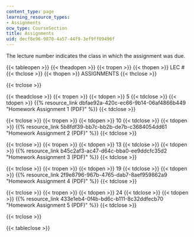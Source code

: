 ```yaml
---
content_type: page
learning_resource_types:
- Assignments
ocw_type: CourseSection
title: Assignments
uid: decf8e96-9870-4a57-44f9-3ef9ff09496f
---
```


The lecture number indicates the class in which the assignment was due.

{{< tableopen >}}
{{< theadopen >}}
{{< tropen >}}
{{< thopen >}}
LEC #
{{< thclose >}}
{{< thopen >}}
ASSIGNMENTS
{{< thclose >}}

{{< trclose >}}

{{< theadclose >}}
{{< tropen >}}
{{< tdopen >}}
5
{{< tdclose >}}
{{< tdopen >}}
{{% resource_link dbfae92a-420c-ec66-9b14-06af4866b449 "Homework Assignment 1 (PDF)" %}}
{{< tdclose >}}

{{< trclose >}}
{{< tropen >}}
{{< tdopen >}}
10
{{< tdclose >}}
{{< tdopen >}}
{{% resource_link 5b8fdf39-bb7c-bb2b-de7b-c3684054dd61 "Homework Assignment 2 (PDF)" %}}
{{< tdclose >}}

{{< trclose >}}
{{< tropen >}}
{{< tdopen >}}
13
{{< tdclose >}}
{{< tdopen >}}
{{% resource_link b45c2af3-ac47-d64c-bba0-ee9ddcfc35d2 "Homework Assignment 3 (PDF)" %}}
{{< tdclose >}}

{{< trclose >}}
{{< tropen >}}
{{< tdopen >}}
19
{{< tdclose >}}
{{< tdopen >}}
{{% resource_link 2f9e8796-967b-4765-dab7-8aef959862a9 "Homework Assignment 4 (PDF)" %}}
{{< tdclose >}}

{{< trclose >}}
{{< tropen >}}
{{< tdopen >}}
24
{{< tdclose >}}
{{< tdopen >}}
{{% resource_link 433e1eb4-0f4b-bd6c-b111-8c32ddfecb70 "Homework Assignment 5 (PDF)" %}}
{{< tdclose >}}

{{< trclose >}}

{{< tableclose >}}